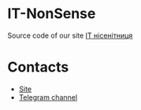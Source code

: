 # IT-NonSense
Source code of our site [ІТ нісенітниця](https://it-nonsense.onrender.com)

# Contacts
- [Site](https://it-nonsense.onrender.com)
- [Telegram channel](https://t.me/ITnosense)
